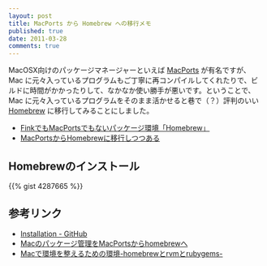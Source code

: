 ```yaml
---
layout: post
title: MacPorts から Homebrew への移行メモ
published: true
date: 2011-03-28
comments: true
---
```


MacOSX向けのパッケージマネージャーといえば [MacPorts](http://www.macports.org/) が有名ですが、Mac に元々入っているプログラムもご丁寧に再コンパイルしてくれたりで、ビルドに時間がかかったりして、なかなか使い勝手が悪いです。ということで、Mac に元々入っているプログラムをそのまま活かせると巷で（？）評判のいい [Homebrew](http://mxcl.github.com/homebrew/) に移行してみることにしました。

- [FinkでもMacPortsでもないパッケージ環境「Homebrew」](http://builder.japan.zdnet.com/os-admin/sp_snow-leopard-09/20411647/)
- [MacPortsからHomebrewに移行しつつある](http://tech.portalshit.net/2010/08/31/macports-is-deprecated/)

## Homebrewのインストール

{{% gist 4287665 %}}

## 参考リンク

- [Installation - GitHub](https://github.com/mxcl/homebrew/wiki/Installation)
- [Macのパッケージ管理をMacPortsからhomebrewへ](http://d.hatena.ne.jp/yonchu/20110226/1298723822)
- [Macで環境を整えるための環境-homebrewとrvmとrubygems-](http://d.hatena.ne.jp/kakkunpakkun/20100921/1285075762)
